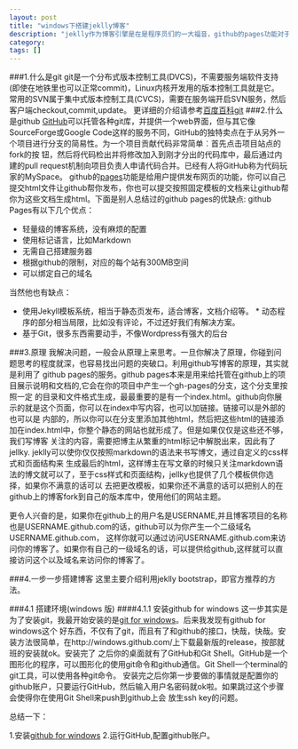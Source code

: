 ```yaml
---
layout: post
title: "windows下搭建jeklly博客"
description: "jeklly作为博客引擎是在是程序员们的一大福音，github的pages功能对于jeklly的完美支持可以让你轻松拥有自己域名的博客，这篇文章主要介绍在windows搭建jeklly博客的步骤。"
category: 
tags: []
---
```

###1.什么是git
git是一个分布式版本控制工具(DVCS)，不需要服务端软件支持(即使在地铁里也可以正常commit)，Linux内核开发用的版本控制工具就是它。
常用的SVN属于集中式版本控制工具(CVCS)，需要在服务端开启SVN服务，然后客户端checkout,commit,update。
更详细的介绍请参考<a href="http://baike.baidu.com/view/1531489.htm" target="_blank">百度百科git</a>
###2.什么是github
<a href="https://github.com" target="_blank">GitHub</a>可以托管各种git库，并提供一个web界面，但与其它像 SourceForge或Google Code这样的服务不同，GitHub的独特卖点在于从另外一个项目进行分支的简易性。为一个项目贡献代码非常简单︰首先点击项目站点的fork的按 钮，然后将代码检出并将修改加入到刚才分出的代码库中，最后通过内建的pull request机制向项目负责人申请代码合并。已经有人将GitHub称为代码玩家的MySpace。
github的<a href="https://pages.github.com" target="_balank">pages</a>功能是给用户提供发布网页的功能，你可以自己提交html文件让github帮你发布，你也可以提交按照固定模板的文档来让github帮你为这些文档生成html。下面是别人总结过的github pages的优缺点:
github Pages有以下几个优点：

* 轻量级的博客系统，没有麻烦的配置
* 使用标记语言，比如Markdown
* 无需自己搭建服务器
* 根据github的限制，对应的每个站有300MB空间
* 可以绑定自己的域名  

当然他也有缺点：

* 使用Jekyll模板系统，相当于静态页发布，适合博客，文档介绍等。 * 动态程序的部分相当局限，比如没有评论，不过还好我们有解决方案。
* 基于Git，很多东西需要动手，不像Wordpress有强大的后台

###3.原理
我解决问题，一般会从原理上来思考。一旦你解决了原理，你碰到问题思考的程度就深，也容易找出问题的突破口。利用github写博客的原理，其实就是利用了
github pages的服务。github pages本来是用来给托管在github上的项目展示说明和文档的,它会在你的项目中产生一个gh-pages的分支，这个分支里按照一定
的目录和文件格式生成，最最重要的是有一个index.html。github向你展示的就是这个页面，你可以在index中写内容，也可以加链接。链接可以是外部的也可以是
内部的，所以你可以在分支里添加其他html，然后把这些html的链接添加在index.html中，你整个静态的网站也就形成了。但是如果仅仅是这些还不够，我们写博客
关注的内容，需要把博主从繁重的html标记中解脱出来，因此有了jellky. jeklly可以使你仅仅按照markdown的语法来书写博文，通过自定义的css样式和页面结构来
生成最后的html，这样博主在写文章的时候只关注markdown语法的博文就可以了，至于css样式和页面结构，jellky也提供了几个模板供你选择，如果你不满意的话可以
去把更改模板，如果你还不满意的话可以把别人的在github上的博客fork到自己的版本库中，使用他们的网站主题。

更令人兴奋的是，如果你在github上的用户名是USERNAME,并且博客项目的名称也是USERNAME.github.com的话，github可以为你产生一个二级域名USERNAME.github.com，
这样你就可以通过访问USERNAME.github.com来访问你的博客了。如果你有自己的一级域名的话，可以提供给github,这样就可以直接访问这个以及域名来访问你的博客了。

###4.一步一步搭建博客
这里主要介绍利用jeklly bootstrap，即官方推荐的方法。

###4.1 搭建环境(windows 版)
####4.1.1 安装github for windows
这一步其实是为了安装git，我最开始安装的是<a href="http://msysgit.github.com/" target="_blank">git for windows</a>。后来我发现有github for windows这个
好东西，不仅有了git，而且有了和github的接口，快哉，快哉。安装方法很简单，在http://windows.github.com/上下载最新版的release，按部就班的安装就ok。安装完了
之后你的桌面就有了GitHub和Git Shell。GitHub是一个图形化的程序，可以图形化的使用git命令和github通信。Git Shell一个terminal的git工具，可以使用各种git命令。
安装完之后你第一步要做的事情就是配置你的github账户，只要运行GitHub，然后输入用户名密码就ok啦。如果跳过这个步骤会使得你在使用Git Shell来push到github上会
放生ssh key的问题。

总结一下：

1.安装<a href="http://windows.github.com/" target="_blank">github for windows</a>
2.运行GitHub,配置github账户。


